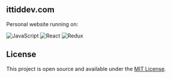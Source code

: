 ## ittiddev.com
Personal website running on:

![JavaScript](https://img.shields.io/badge/-JavaScript-fff?&logo=JavaScript&logoColor=ddc508)
![React](https://img.shields.io/badge/-React-fff?&logo=react&logoColor=blue)
![Redux](https://img.shields.io/badge/-Redux-fff?&logo=Redux&logoColor=purple)

## License
This project is open source and available under the [MIT License](https://opensource.org/licenses/MIT).

